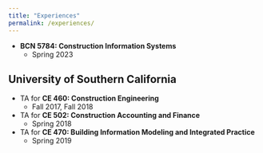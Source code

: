 ```yaml
---
title: "Experiences"
permalink: /experiences/
---
```



- **BCN 5784: Construction Information Systems**
	- Spring 2023


## University of Southern California
- TA for **CE 460: Construction Engineering**
	- Fall 2017, Fall 2018
- TA for **CE 502: Construction Accounting and Finance**
	- Spring 2018
- TA for **CE 470: Building Information Modeling and Integrated Practice**
	- Spring 2019